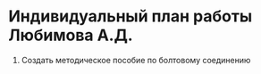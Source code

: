 # Индивидуальный план работы Любимова А.Д.

            
1. Создать методическое пособие по болтовому соединению
                 


